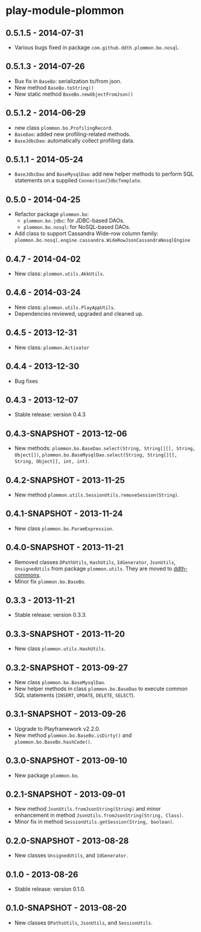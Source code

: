 play-module-plommon
===================

0.5.1.5 - 2014-07-31
--------------------
- Various bugs fixed in package `com.github.ddth.plommon.bo.nosql`.


0.5.1.3 - 2014-07-26
--------------------
- Bux fix in `BaseBo`: serialization to/from json.
- New method `BaseBo.toString()`
- New static method `BaseBo.newObjectFromJson()`


0.5.1.2 - 2014-06-29
--------------------
- new class `plommon.bo.ProfilingRecord`.
- `BaseDao`: added new profiling-related methods.
- `BaseJdbcDao`: automatically collect profiling data.


0.5.1.1 - 2014-05-24
--------------------
- `BaseJdbcDao` and `BaseMysqlDao`: add new helper methods to perform SQL statements on a supplied `Connection`/`JdbcTemplate`.


0.5.0 - 2014-04-25
------------------
- Refactor package `plommon.bo`:
  - `plommon.bo.jdbc`: for JDBC-based DAOs.
  - `plommon.bo.nosql`: for NoSQL-based DAOs.
- Add class to support Cassandra Wide-row column family: `plommon.bo.nosql.engine.cassandra.WideRowJsonCassandraNosqlEngine`


0.4.7 - 2014-04-02
------------------
- New class: `plommon.utils.AkkUtils`.


0.4.6 - 2014-03-24
------------------
- New class: `plommon.utils.PlayAppUtils`.
- Dependencies reviewed, upgraded and cleaned up.


0.4.5 - 2013-12-31
------------------
- New class: `plommon.Activator`


0.4.4 - 2013-12-30
------------------
- Bug fixes


0.4.3 - 2013-12-07
------------------
- Stable release: version 0.4.3


0.4.3-SNAPSHOT - 2013-12-06
---------------------------
- New methods: `plommon.bo.BaseDao.select(String, String[][], String, Object[])`, `plommon.bo.BaseMysqlDao.select(String, String[][], String, Object[], int, int)`.


0.4.2-SNAPSHOT - 2013-11-25
---------------------------
- New method `plommon.utils.SessionUtils.removeSession(String)`.


0.4.1-SNAPSHOT - 2013-11-24
---------------------------
- New class `plommon.bo.ParamExpression`.


0.4.0-SNAPSHOT - 2013-11-21
---------------------------
- Removed classes `DPathUtils`, `HashUtils`, `IdGenerator`, `JsonUtils`, `UnsignedUtils` from package `plommon.utils`.
They are moved to [ddth-commons](https://github.com/DDTH/ddth-commons).
- Minor fix `plommon.bo.BaseBo`.


0.3.3 - 2013-11-21
------------------
- Stable release: version 0.3.3.


0.3.3-SNAPSHOT - 2013-11-20
---------------------------
- New class `plommon.utils.HashUtils`.


0.3.2-SNAPSHOT - 2013-09-27
---------------------------
- New class `plommon.bo.BaseMysqlDao`.
- New helper methods in class `plommon.bo.BaseDao` to execute common SQL statements (`INSERT`, `UPDATE`, `DELETE`, `SELECT`).


0.3.1-SNAPSHOT - 2013-09-26
---------------------------
- Upgrade to Playframework v2.2.0.
- New method `plommon.bo.BaseBo.isDirty()` and `plommon.bo.BaseBo.hashCode()`.


0.3.0-SNAPSHOT - 2013-09-10
---------------------------
- New package `plommon.bo`.


0.2.1-SNAPSHOT - 2013-09-01
---------------------------
- New method `JsonUtils.fromJsonString(String)` and minor enhancement in method `JsonUtils.fromJsonString(String, Class)`.
- Minor fix in method `SessionUtils.getSession(String, boolean)`.


0.2.0-SNAPSHOT - 2013-08-28
---------------------------
- New classes `UnsignedUtils`, and `IdGenerator`.


0.1.0 - 2013-08-26
------------------
- Stable release: version 0.1.0.


0.1.0-SNAPSHOT - 2013-08-20
---------------------------
- New classes `DPathsUtils`, `JsonUtils`, and `SessionUtils`.
